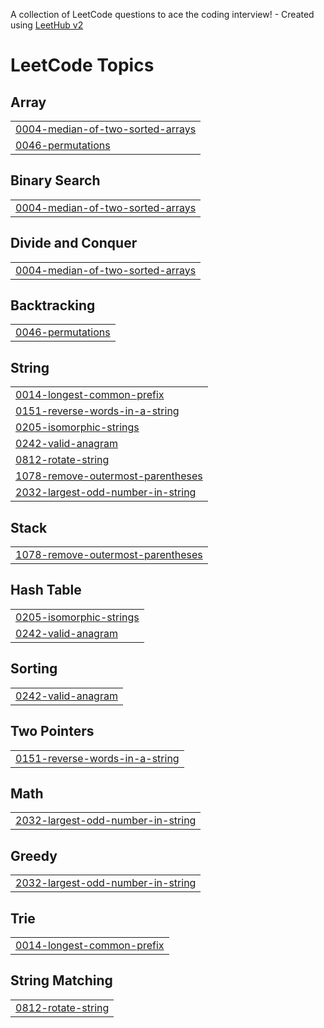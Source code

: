 A collection of LeetCode questions to ace the coding interview! - Created using [LeetHub v2](https://github.com/arunbhardwaj/LeetHub-2.0)
<!---LeetCode Topics Start-->
# LeetCode Topics
## Array
|  |
| ------- |
| [0004-median-of-two-sorted-arrays](https://github.com/MaiarunkumarK/LeetCode_Problems_Java/tree/master/0004-median-of-two-sorted-arrays) |
| [0046-permutations](https://github.com/MaiarunkumarK/LeetCode_Problems_Java/tree/master/0046-permutations) |
## Binary Search
|  |
| ------- |
| [0004-median-of-two-sorted-arrays](https://github.com/MaiarunkumarK/LeetCode_Problems_Java/tree/master/0004-median-of-two-sorted-arrays) |
## Divide and Conquer
|  |
| ------- |
| [0004-median-of-two-sorted-arrays](https://github.com/MaiarunkumarK/LeetCode_Problems_Java/tree/master/0004-median-of-two-sorted-arrays) |
## Backtracking
|  |
| ------- |
| [0046-permutations](https://github.com/MaiarunkumarK/LeetCode_Problems_Java/tree/master/0046-permutations) |
## String
|  |
| ------- |
| [0014-longest-common-prefix](https://github.com/MaiarunkumarK/LeetCode_Problems_Java/tree/master/0014-longest-common-prefix) |
| [0151-reverse-words-in-a-string](https://github.com/MaiarunkumarK/LeetCode_Problems_Java/tree/master/0151-reverse-words-in-a-string) |
| [0205-isomorphic-strings](https://github.com/MaiarunkumarK/LeetCode_Problems_Java/tree/master/0205-isomorphic-strings) |
| [0242-valid-anagram](https://github.com/MaiarunkumarK/LeetCode_Problems_Java/tree/master/0242-valid-anagram) |
| [0812-rotate-string](https://github.com/MaiarunkumarK/LeetCode_Problems_Java/tree/master/0812-rotate-string) |
| [1078-remove-outermost-parentheses](https://github.com/MaiarunkumarK/LeetCode_Problems_Java/tree/master/1078-remove-outermost-parentheses) |
| [2032-largest-odd-number-in-string](https://github.com/MaiarunkumarK/LeetCode_Problems_Java/tree/master/2032-largest-odd-number-in-string) |
## Stack
|  |
| ------- |
| [1078-remove-outermost-parentheses](https://github.com/MaiarunkumarK/LeetCode_Problems_Java/tree/master/1078-remove-outermost-parentheses) |
## Hash Table
|  |
| ------- |
| [0205-isomorphic-strings](https://github.com/MaiarunkumarK/LeetCode_Problems_Java/tree/master/0205-isomorphic-strings) |
| [0242-valid-anagram](https://github.com/MaiarunkumarK/LeetCode_Problems_Java/tree/master/0242-valid-anagram) |
## Sorting
|  |
| ------- |
| [0242-valid-anagram](https://github.com/MaiarunkumarK/LeetCode_Problems_Java/tree/master/0242-valid-anagram) |
## Two Pointers
|  |
| ------- |
| [0151-reverse-words-in-a-string](https://github.com/MaiarunkumarK/LeetCode_Problems_Java/tree/master/0151-reverse-words-in-a-string) |
## Math
|  |
| ------- |
| [2032-largest-odd-number-in-string](https://github.com/MaiarunkumarK/LeetCode_Problems_Java/tree/master/2032-largest-odd-number-in-string) |
## Greedy
|  |
| ------- |
| [2032-largest-odd-number-in-string](https://github.com/MaiarunkumarK/LeetCode_Problems_Java/tree/master/2032-largest-odd-number-in-string) |
## Trie
|  |
| ------- |
| [0014-longest-common-prefix](https://github.com/MaiarunkumarK/LeetCode_Problems_Java/tree/master/0014-longest-common-prefix) |
## String Matching
|  |
| ------- |
| [0812-rotate-string](https://github.com/MaiarunkumarK/LeetCode_Problems_Java/tree/master/0812-rotate-string) |
<!---LeetCode Topics End-->
